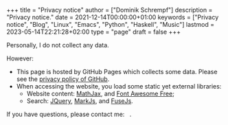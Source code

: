 +++
title = "Privacy notice"
author = ["Dominik Schrempf"]
description = "Privacy notice."
date = 2021-12-14T00:00:00+01:00
keywords = ["Privacy notice", "Blog", "Linux", "Emacs", "Python", "Haskell", "Music"]
lastmod = 2023-05-14T22:21:28+02:00
type = "page"
draft = false
+++

Personally, I do not collect any data.

However:

-   This page is hosted by GitHub Pages which collects some data. Please see the
    [privacy policy of GitHub](https://docs.github.com/en/site-policy/privacy-policies/github-privacy-statement).
-   When accessing the website, you load some static yet external libraries:
    -   Website content: [MathJax](https://github.com/mathjax/MathJax), and [Font Awesome Free](https://fontawesome.com/);
    -   Search: [JQuery](https://jquery.com/), [MarkJs](https://markjs.io/), and [FuseJs](https://fusejs.io/).

If you have questions, please contact me: &nbsp;
<span class="icons-item"> <a href="https://github.com/dschrempf" target="_blank"><i class="fab fa-github"></i></a></span>
<span class="icons-item"> <a href="https://www.stackoverflow.com/users/3536806" target="_blank"><i class="fab fa-stack-overflow fa-1x"></i></a></span>
<span class="icons-item"> <a href="https://fosstodon.org/@dschrempf" target="_blank"><i class="fab fa-mastodon fa-1x"></i></a></span>
<span class="icons-item"> <a href="https://orcid.org/0000-0001-8865-9237" target="_blank"><i class="fab fa-orcid fa-1x"></i></a></span>
<span class="icons-item"> <a href="mailto:dominik.schrempf@gmail.com"><i class="fas fa-envelope fa-1x"></i></a></span>
<span class="icons-item"> <a href="/gpg_public_key.txt"><i class="fas fa-key fa-1x"></i></a></span>.
